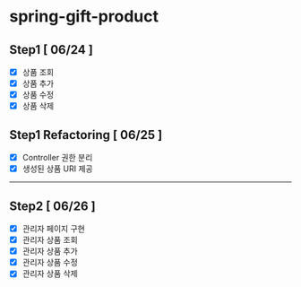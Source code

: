 # spring-gift-product

## Step1 [ 06/24 ]

- [x] 상품 조회
- [x] 상품 추가
- [x] 상품 수정
- [x] 상품 삭제

## Step1 Refactoring [ 06/25 ]

- [x] Controller 권한 분리
- [x] 생성된 상품 URI 제공

<hr>

## Step2 [ 06/26 ]

- [x] 관리자 페이지 구현
- [x] 관리자 상품 조회
- [x] 관리자 상품 추가
- [x] 관리자 상품 수정
- [x] 관리자 상품 삭제

